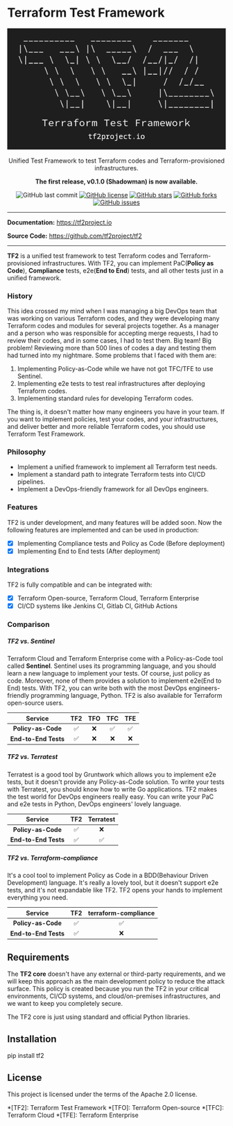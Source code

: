 # Terraform Test Framework

<p align="center">
  <img src="./assets/img/logo.png">
</p>

<p align="center">Unified Test Framework to test Terraform codes and Terraform-provisioned infrastructures.</p>

<p align="center">
<strong>The first release, v0.1.0 (Shadowman) is now available.</strong>
</p>

<p align="center">
  <img src="https://img.shields.io/github/last-commit/tf2project/tf2" alt="GitHub last commit">
  <a href="https://github.com/tf2project/tf2/blob/master/LICENSE" target="_blank"><img src="https://img.shields.io/github/license/tf2project/tf2" alt="GitHub license"></a>
  <a href="https://github.com/tf2project/tf2/stargazers" target="_blank"><img src="https://img.shields.io/github/stars/tf2project/tf2" alt="GitHub stars"></a>
  <a href="https://github.com/tf2project/tf2/network" target="_blank"><img src="https://img.shields.io/github/forks/tf2project/tf2" alt="GitHub forks"></a>
  <a href="https://github.com/tf2project/tf2/issues" target="_blank"><img src="https://img.shields.io/github/issues/tf2project/tf2" alt="GitHub issues"></a>
</p>

---

**Documentation:** <a href="https://tf2project.io" target="_blank">https://tf2project.io</a>

**Source Code:** <a href="https://github.com/tf2project/tf2" target="_blank">https://github.com/tf2project/tf2</a>

---

**TF2** is a unified test framework to test Terraform codes and Terraform-provisioned infrastructures. With TF2, you can implement PaC(**Policy as Code**), **Compliance** tests, e2e(**End to End**) tests, and all other tests just in a unified framework.

### History

This idea crossed my mind when I was managing a big DevOps team that was working on various Terraform codes, and they were developing many Terraform codes and modules for several projects together. As a manager and a person who was responsible for accepting merge requests, I had to review their codes, and in some cases, I had to test them. Big team! Big problem! Reviewing more than 500 lines of codes a day and testing them had turned into my nightmare. Some problems that I faced with them are:

  1. Implementing Policy-as-Code while we have not got TFC/TFE to use Sentinel.
  2. Implementing e2e tests to test real infrastructures after deploying Terraform codes.
  3. Implementing standard rules for developing Terraform codes.

The thing is, it doesn't matter how many engineers you have in your team. If you want to implement policies, test your codes, and your infrastructures, and deliver better and more reliable Terraform codes, you should use Terraform Test Framework.

### Philosophy

  - Implement a unified framework to implement all Terraform test needs.
  - Implement a standard path to integrate Terraform tests into CI/CD pipelines.
  - Implement a DevOps-friendly framework for all DevOps engineers.

### Features

TF2 is under development, and many features will be added soon. Now the following features are implemented and can be used in production:

  - [x] Implementing Compliance tests and Policy as Code (Before deployment)
  - [x] Implementing End to End tests (After deployment)

### Integrations

TF2 is fully compatible and can be integrated with:

  - [x] Terraform Open-source, Terraform Cloud, Terraform Enterprise
  - [x] CI/CD systems like Jenkins CI, Gitlab CI, GitHub Actions

### Comparison

##### TF2 vs. Sentinel

Terraform Cloud and Terraform Enterprise come with a Policy-as-Code tool called **Sentinel**. Sentinel uses its programming language, and you should learn a new language to implement your tests. Of course, just policy as code. Moreover, none of them provides a solution to implement e2e(End to End) tests. With TF2, you can write both with the most DevOps engineers-friendly programming language, Python. TF2 is also available for Terraform open-source users.

| Service              | **TF2**            | TFO | TFC                | TFE                |
|:--------------------:|:------------------:|:---:|:------------------:|:------------------:|
| **Policy-as-Code**   | :white_check_mark: | :x: | :white_check_mark: | :white_check_mark: |
| **End-to-End Tests** | :white_check_mark: | :x: | :x:                | :x:                |

##### TF2 vs. Terratest

Terratest is a good tool by Gruntwork which allows you to implement e2e tests, but it doesn't provide any Policy-as-Code solution. To write your tests with Terratest, you should know how to write Go applications. TF2 makes the test world for DevOps engineers really easy. You can write your PaC and e2e tests in Python, DevOps engineers' lovely language.

| Service              | **TF2**            | Terratest          |
|:--------------------:|:------------------:|:------------------:|
| **Policy-as-Code**   | :white_check_mark: | :x:                |
| **End-to-End Tests** | :white_check_mark: | :white_check_mark: |

##### TF2 vs. Terraform-compliance

It's a cool tool to implement Policy as Code in a BDD(Behaviour Driven Development) language. It's really a lovely tool, but it doesn't support e2e tests, and it's not expandable like TF2. TF2 opens your hands to implement everything you need.

| Service              | **TF2**            | terraform-compliance |
|:--------------------:|:------------------:|:--------------------:|
| **Policy-as-Code**   | :white_check_mark: | :white_check_mark:   |
| **End-to-End Tests** | :white_check_mark: | :x:                  |

## Requirements

The **TF2 core** doesn't have any external or third-party requirements, and we will keep this approach as the main development policy to reduce the attack surface. This policy is created because you run the TF2 in your critical environments, CI/CD systems, and cloud/on-premises infrastructures, and we want to keep you completely secure.

The TF2 core is just using standard and official Python libraries.

## Installation

<div id="termynal-tf2-installation" data-termynal data-ty-typeDelay="40" data-ty-lineDelay="700">
  <span data-ty="input" data-ty-prompt="$">pip install tf2</span>
  <span data-ty="progress" data-ty-progressChar="="></span>
</div>

## License

This project is licensed under the terms of the Apache 2.0 license.

*[TF2]: Terraform Test Framework
*[TFO]: Terraform Open-source
*[TFC]: Terraform Cloud
*[TFE]: Terraform Enterprise
